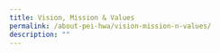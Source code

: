 ```yaml
---
title: Vision, Mission & Values
permalink: /about-pei-hwa/vision-mission-n-values/
description: ""
---
```

